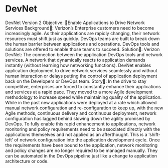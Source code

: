 # DevNet
DevNet Version 2
Objective: Enable Applications to Drive Network Services  Background: Verizon’s Enterprise customers need to become increasingly agile. As their applications are rapidly changing, their network resources must shift just as quickly. DevOps teams are built to break down the human barrier between applications and operations. DevOps tools and solutions are offered to enable those teams to succeed.    Solution: Verizon DevNet: The connection between the application DevOps tools and network services. A network that dynamically reacts to application demands instantly (without learning how networking functions).   DevNet enables application deployment to drive network services seamlessly and without human interaction or delays putting the control of application deployment back on the Developers or DevOps team.   Story: In the drive to stay competitve, enterprises are forced to constantly enhance their applications and services at a rapid pace. They moved to a more Agile development methodology to increase speed while maintaining quality of the application.   While in the past new applications were deployed at a rate which allowed manual network configuration and re-configuration to keep up, with the new Agile methods, continuous delivery and continuous deployment, network configuration has lagged behind slowing down the agility promised by DevOps.   To fully enable this rapid enhancement to applications, network monitoring and policy requirements need to be associated directly with the applications themselves and not applied as an afterthought. This is a ‘shift-left’ of network configuration into the application development cycle. Once the requirements have been bound to the application,  network monitoring and policy changes are no longer required to be managed manually. They can be automated in the DevOps pipeline just like a change to application architecture or code.
